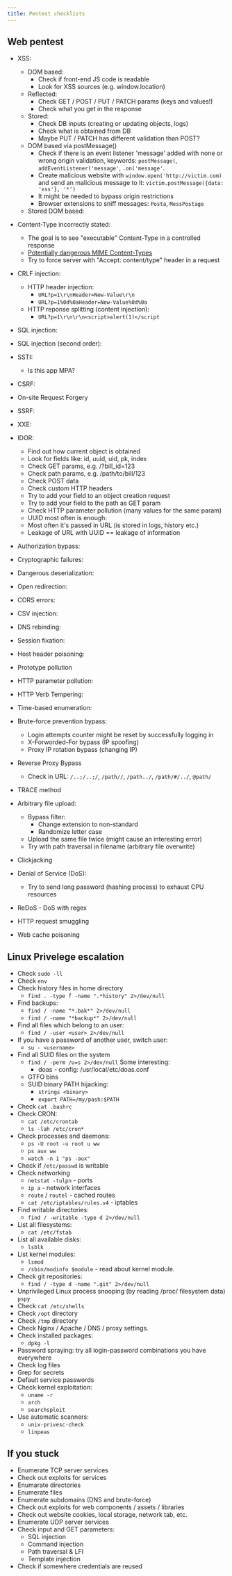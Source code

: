 ```yaml
---
title: Pentest checklists
---
```


## Web pentest

* XSS:
  * DOM based:
    * Check if front-end JS code is readable
    * Look for XSS sources (e.g. window.location)
  * Reflected:
    * Check GET / POST / PUT / PATCH params (keys and values!)
    * Check what you get in the response
  * Stored:
    * Check DB inputs (creating or updating objects, logs)
    * Check what is obtained from DB
    * Maybe PUT / PATCH has different validation than POST?
  * DOM based via postMessage()
    * Check if there is an event listener 'message' added with none or wrong origin validation, keywords: `postMessage(`, `addEventListener('message'`, `.on('message'`.
    * Create malicious website with `window.open('http://victim.com)` and send an malicious message to it: `victim.postMessage({data: 'xss'}, '*')`
    * It might be needed to bypass origin restrictions
    * Browser extensions to sniff messages: `Posta`, `MessPostage`
  * Stored DOM based:
* Content-Type incorrectly stated:
  * The goal is to see "executable" Content-Type in a controlled response
  * [Potentially dangerous MIME Content-Types](https://github.com/BlackFan/content-type-research/blob/master/XSS.md)
  * Try to force server with "Accept: content/type" header in a request

* CRLF injection:
  * HTTP header injection:
    * `URL?p=1\r\nHeader=New-Value\r\n`
    * `URL?p=1%0d%0aHeader=New-Value%0d%0a`
  * HTTP reponse splitting (content injection):
    * `URL?p=1\r\n\r\n<script>alert(1)</script`

* SQL injection:
* SQL injection (second order):
* SSTI:
  * Is this app MPA?

* CSRF:
* On-site Request Forgery
* SSRF:
* XXE:
* IDOR:
  * Find out how current object is obtained
  * Look for fields like: id, uuid, uid, pk, index
  * Check GET params, e.g. /?bill_id=123
  * Check path params, e.g. /path/to/bill/123
  * Check POST data
  * Check custom HTTP headers
  * Try to add your field to an object creation request
  * Try to add your field to the path as GET param
  * Check HTTP parameter pollution (many values for the same param)
  * UUID most often is enough:
  * Most often it's passed in URL (is stored in logs, history etc.)
  * Leakage of URL with UUID == leakage of information

* Authorization bypass:
* Cryptographic failures:
* Dangerous deserialization:
* Open redirection:
* CORS errors:
* CSV injection:
* DNS rebinding:
* Session fixation:
* Host header poisoning:
* Prototype pollution
* HTTP parameter pollution:
* HTTP Verb Tempering:
* Time-based enumeration:
* Brute-force prevention bypass:
  * Login attempts counter might be reset by successfully logging in
  * X-Forworded-For bypass (IP spoofing)
  * Proxy IP rotation bypass (changing IP)
* Reverse Proxy Bypass
  * Check in URL: `/..;/..;/`, `/path//`, `/path../`, `/path/#/../`, `@path/`
* TRACE method
* Arbitrary file upload:
  * Bypass filter:
    * Change extension to non-standard
    * Randomize letter case
  * Upload the same file twice (might cause an interesting error)
  * Try with path traversal in filename (arbitrary file overwrite)

* Clickjacking
* Denial of Service (DoS):
  * Try to send long password (hashing process) to exhaust CPU resources

* ReDoS - DoS with regex
* HTTP request smuggling
* Web cache poisoning

## Linux Privelege escalation

* Check `sudo -ll`
* Check `env`
* Check history files in home directory
  * `find . -type f -name ".*history" 2>/dev/null`
* Find backups:
  * `find / -name "*.bak*" 2>/dev/null`
  * `find / -name "*backup*" 2>/dev/null`
* Find all files which belong to an user:
  * `find / -user <user> 2>/dev/null`
* If you have a password of another user, switch user:
  * `su - <username>`
* Find all SUID files on the system
  * `find / -perm /u=s 2>/dev/null`
    Some interesting:
    * doas - config: /usr/local/etc/doas.conf
  * GTFO bins
  * SUID binary PATH hijacking:
    * `strings <binary>`
    * `export PATH=/my/pash:$PATH`
* Check `cat .bashrc`
* Check CRON:
  * `cat /etc/crontab`
  * `ls -lah /etc/cron*`
* Check processes and daemons:
  * `ps -U root -u root u ww`
  * `ps aux ww`
  * `watch -n 1 "ps -aux"`
* Check if `/etc/passwd` is writable
* Check networking
  * `netstat -tulpn` - ports
  * `ip a` - network interfaces
  * `route` / `routel` - cached routes
  * `cat /etc/iptables/rules.v4` - iptables
* Find writable directories:
  * `find / -writable -type d 2>/dev/null`
* List all filesystems:
  * `cat /etc/fstab`
* List all available disks:
  * `lsblk`
* List kernel modules:
  * `lsmod`
  * `/sbin/modinfo $module` - read about kernel module.
* Check git repositories:
  * `find / -type d -name ".git" 2>/dev/null`
* Unprivileged Linux process snooping (by reading /proc/ filesystem data) `pspy`
* Check `cat /etc/shells`
* Check `/opt` directory
* Check `/tmp` directory
* Check Nginx / Apache / DNS / proxy settings.
* Check installed packages:
  * `dpkg -l`
* Password spraying: try all login-password combinations you have everywhere
* Check log files
* Grep for secrets
* Default service passwords
* Check kernel exploitation:
  * `uname -r`
  * `arch`
  * `searchsploit`
* Use automatic scanners:
  * `unix-privesc-check`
  * `linpeas`

## If you stuck

* Enumerate TCP server services
* Check out exploits for services
* Enumarate directories
* Enumerate files
* Enumerate subdomains (DNS and brute-force)
* Check out exploits for web components / assets / libraries
* Check out website cookies, local storage, network tab, etc.
* Enumerate UDP server services
* Check input and GET parameters:
  * SQL injection
  * Command injection
  * Path traversal & LFI
  * Template injection
* Check if somewhere credentials are reused
